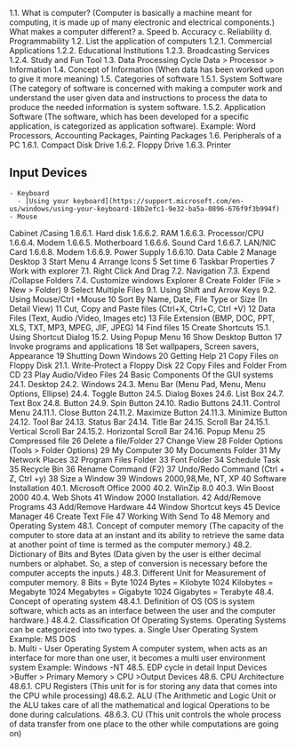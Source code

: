 
1.1.	What is computer? (Computer is basically a machine meant for computing, it is made up of many electronic and electrical components.)
What makes a computer different?
a.	Speed
b.	Accuracy
c.	Reliability
d.	Programmability
1.2.	List the application of computers
1.2.1.	Commercial Applications
1.2.2.	Educational Institutions
1.2.3.	Broadcasting Services
1.2.4.	Study and Fun Tool
1.3.	Data Processing Cycle
Data > Processor > Information
1.4.	Concept of Information (When data has been worked upon to give it more meaning)
1.5.	Categories of software
1.5.1.	System Software (The category of software is concerned with making a computer work and understand the user given data and instructions to process the data to produce the needed information is system software.
1.5.2.	Application Software (The software, which has been developed for a specific application, is categorized as application software). Example:
Word Processors, Accounting Packages,
         Painting Packages
1.6.	Peripherals of a PC
1.6.1.	Compact Disk Drive
1.6.2.	Floppy Drive
1.6.3.	Printer
## Input Devices

    - Keyboard
      - [Using your keyboard](https://support.microsoft.com/en-us/windows/using-your-keyboard-18b2efc1-9e32-ba5a-0896-676f9f3b994f)
    - Mouse
Cabinet /Casing
1.6.6.1.	Hard disk
1.6.6.2.	RAM
1.6.6.3.	Processor/CPU
1.6.6.4.	Modem
1.6.6.5.	Motherboard
1.6.6.6.	Sound Card
1.6.6.7.	LAN/NIC Card
1.6.6.8.	Modem
1.6.6.9.	Power Supply
1.6.6.10.	Data Cable
2	Manage Desktop
3	Start Menu
4	Arrange Icons
5	Set time
6	Taskbar Properties
7	Work with explorer
7.1.	Right Click And Drag
7.2.	Navigation 
7.3.	Expend /Collapse Folders
7.4.	Customize windows Explorer
8	Create Folder
(File > New > Folder)
9	Select Multiple Files
9.1.	Using Shift and Arrow Keys
9.2.	Using Mouse/Ctrl +Mouse
10	Sort By Name, Date, File Type or Size (In Detail View)
11	Cut, Copy and Paste files
(Ctrl+X, Ctrl+C, Ctrl +V)
12	Data Files (Text, Audio /Video, Images etc)
13	File Extension (BMP, DOC, PPT, XLS, TXT, MP3, MPEG, JIF, JPEG)
14	Find files
15	Create Shortcuts
15.1.	Using Shortcut Dialog
15.2.	Using Popup Menu
16	Show Desktop Button
17	Invoke programs and applications
18	Set wallpapers, Screen savers, Appearance
19	Shutting Down Windows
20	Getting Help
21	Copy Files on Floppy Disk
21.1.	Write-Protect a Floppy Disk
22	Copy Files and Folder From CD
23	Play Audio/Video Files
24	Basic Components Of the GUI systems
24.1.	Desktop
24.2.	Windows
24.3.	Menu Bar (Menu Pad, Menu, Menu Options, Ellipse)
24.4.	Toggle Button
24.5.	Dialog Boxes
24.6.	List Box
24.7.	Text Box
24.8.	Button
24.9.	Spin Button
24.10.	Radio Buttons
24.11.	Control Menu
24.11.1.	Close Button
24.11.2.	Maximize Button
24.11.3.	Minimize Button
24.12.	Tool Bar
24.13.	Status Bar
24.14.	Title Bar
24.15.	Scroll Bar
24.15.1.	Vertical Scroll Bar
24.15.2.	Horizontal Scroll Bar
24.16.	Popup Menu
25	Compressed file
26	Delete a file/Folder
27	Change View
28	Folder Options
(Tools > Folder Options)
29	My Computer
30	My Documents Folder
31	My Network Places
32	Program Files Folder
33	Font Folder
34	Schedule Task
35	Recycle Bin
36	Rename Command
(F2)
37	Undo/Redo Command 
(Ctrl + Z, Ctrl +y)
38	Size a Window
39	Windows 2000,98,Me, NT, XP
40	Software Installation
40.1.	Microsoft Office 2000
40.2.	WinZip 8.0
40.3.	Win Boost 2000
40.4.	Web Shots
41	Window 2000 Installation.
42	Add/Remove Programs
43	Add/Remove Hardware
44	Window Shortcut keys
45	Device Manager
46	Create Text File
47	Working With Send To
48	Memory and Operating System
48.1.	Concept of computer memory (The capacity of the computer to store data at an instant and its ability to retrieve the same data at another point of time is termed as the computer memory.)
48.2.	Dictionary of Bits and Bytes (Data given by the user is either decimal numbers or alphabet. So, a step of conversion is necessary before the computer accepts the inputs.)
48.3.	Different Unit for Measurement of computer memory.
	8 Bits = Byte
	1024 Bytes = Kilobyte
	1024 Kilobytes  = Megabyte
1024	Megabytes = Gigabyte
1024 Gigabytes = Terabyte
48.4.	Concept of operating system
48.4.1.	Definition of OS (OS is system software, which acts as an interface between the user and the computer hardware.)
48.4.2.	Classification Of Operating Systems. Operating Systems can be categorized into two types.
a.	Single User Operating System
Example: MS DOS  
b.	Multi - User Operating System
A computer system, when acts as an interface for more than one user, it becomes a multi user environment system
Example: Windows -NT
48.5.	EDP cycle in detail
 Input Devices >Buffer > Primary Memory > CPU >Output Devices
48.6.	CPU Architecture 
48.6.1.	CPU Registers (This unit for is for storing any data that comes into the CPU while processing)
48.6.2.	ALU (The Arithmetic and Logic Unit or the ALU takes care of all the mathematical and logical Operations to be done during calculations.
48.6.3.	CU (This unit controls the whole process of data transfer from one place to the other while computations are going on)
